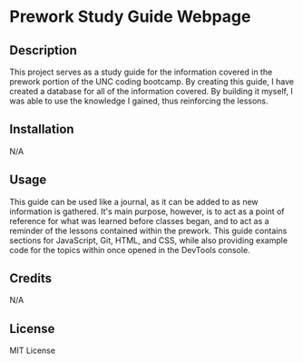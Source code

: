# Prework Study Guide Webpage

## Description

This project serves as a study guide for the information covered in the prework portion of the UNC coding bootcamp. By creating this guide, I have created a database for all of the information covered. By building it myself, I was able to use the knowledge I gained, thus reinforcing the lessons.


## Installation

N/A

## Usage

This guide can be used like a journal, as it can be added to as new information is gathered. It's main purpose, however, is to act as a point of reference for what was learned before classes began, and to act as a reminder of the lessons contained within the prework. This guide contains sections for JavaScript, Git, HTML, and CSS, while also providing example code for the topics within once opened in the DevTools console. 

## Credits

N/A

## License

MIT License

